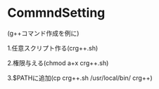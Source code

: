 # CommndSetting
(g++コマンド作成を例に)

1.任意スクリプト作る(crg++.sh)

2.権限与える(chmod a+x crg++.sh)

3.$PATHに追加(cp crg++.sh /usr/local/bin/ crg++)
